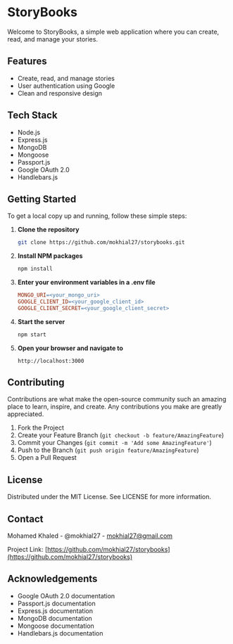 # StoryBooks

Welcome to StoryBooks, a simple web application where you can create, read, and manage your stories.

## Features
- Create, read, and manage stories
- User authentication using Google
- Clean and responsive design

## Tech Stack
- Node.js
- Express.js
- MongoDB
- Mongoose
- Passport.js
- Google OAuth 2.0
- Handlebars.js


## Getting Started

To get a local copy up and running, follow these simple steps:

1. **Clone the repository**
   ```bash
   git clone https://github.com/mokhial27/storybooks.git
   ```

2. **Install NPM packages**
   ```bash
   npm install
   ```

3. **Enter your environment variables in a .env file**
   ```makefile
   MONGO_URI=<your_mongo_uri>
   GOOGLE_CLIENT_ID=<your_google_client_id>
   GOOGLE_CLIENT_SECRET=<your_google_client_secret>
   ```

4. **Start the server**
   ```bash
   npm start
   ```

5. **Open your browser and navigate to**
   ```
   http://localhost:3000
   ```

## Contributing

Contributions are what make the open-source community such an amazing place to learn, inspire, and create. Any contributions you make are greatly appreciated.

1. Fork the Project
2. Create your Feature Branch (`git checkout -b feature/AmazingFeature`)
3. Commit your Changes (`git commit -m 'Add some AmazingFeature'`)
4. Push to the Branch (`git push origin feature/AmazingFeature`)
5. Open a Pull Request

## License

Distributed under the MIT License. See LICENSE for more information.

## Contact

Mohamed Khaled - @mokhial27 - mokhial27@gmail.com

Project Link: [https://github.com/mokhial27/storybooks](https://github.com/mokhial27/storybooks)

## Acknowledgements

- Google OAuth 2.0 documentation
- Passport.js documentation
- Express.js documentation
- MongoDB documentation
- Mongoose documentation
- Handlebars.js documentation
